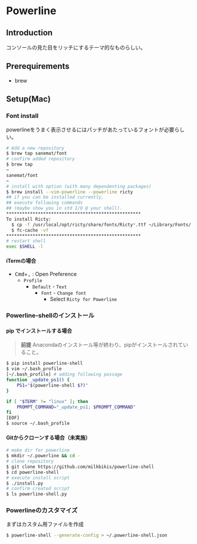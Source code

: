 # Powerline
## Introduction
コンソールの見た目をリッチにするテーマ的なものらしい。

## Prerequirements
- brew

## Setup(Mac)
### Font install
powerlineをうまく表示させるにはパッチがあたっているフォントが必要らしい。
```bash
# Add a new repository
$ brew tap sanemat/font
# confirm added repository
$ brew tap
~
sanemat/font
~
# install with option (with many dependenting packages)
$ brew install --vim-powerline --powerline ricty
## if you can be installed currently, 
## execute following commands
## (maybe show you in std I/O @ your shell).
***************************************************
To install Ricty:
  $ cp -f /usr/local/opt/ricty/share/fonts/Ricty*.ttf ~/Library/Fonts/
  $ fc-cache -vf
***************************************************
# restart shell
exec $SHELL -l
```
#### iTermの場合
- <kbd>Cmd</kbd>+<kbd>,</kbd> : Open Preference
    - `Profile`
        - `Default` - `Text`
            - `Font` - `Change font`
                - Select `Ricty for Powerline`

### Powerline-shellのインストール
#### pip でインストールする場合
> **前提** Anacondaのインストール等が終わり、pipがインストールされていること。
```bash
$ pip install powerline-shell
$ vim ~/.bash_profile
[~/.bash_profile] # adding following passage
function _update_ps1() {
    PS1="$(powerline-shell $?)"
}

if [ "$TERM" != "linux" ]; then
    PROMPT_COMMAND="_update_ps1; $PROMPT_COMMAND"
fi
[EOF]
$ source ~/.bash_profile
```
#### Gitからクローンする場合（未実施）
```bash
# make dir for powerline
$ mkdir ~/.powerline && cd -
# clone repository
$ git clone https://github.com/milkbikis/powerline-shell
$ cd powerline-shell
# execute install script
$ ./install.py
# confirm created script
$ ls powerline-shell.py
```
### Powerlineのカスタマイズ
まずはカスタム用ファイルを作成
```bash
$ powerline-shell --generate-config > ~/.powerline-shell.json
```